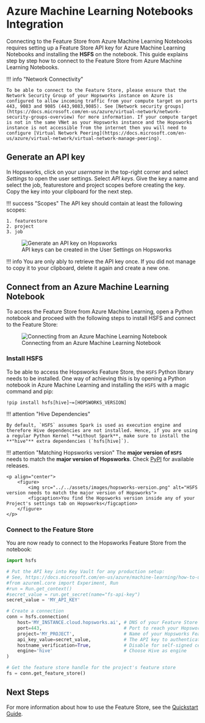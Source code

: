 # Azure Machine Learning Notebooks Integration

Connecting to the Feature Store from Azure Machine Learning Notebooks requires setting up a Feature Store API key for Azure Machine Learning Notebooks and installing the **HSFS** on the notebook. This guide explains step by step how to connect to the Feature Store from Azure Machine Learning Notebooks.

!!! info "Network Connectivity"

    To be able to connect to the Feature Store, please ensure that the Network Security Group of your Hopsworks instance on Azure is configured to allow incoming traffic from your compute target on ports 443, 9083 and 9085 (443,9083,9085). See [Network security groups](https://docs.microsoft.com/en-us/azure/virtual-network/network-security-groups-overview) for more information. If your compute target is not in the same VNet as your Hopsworks instance and the Hopsworks instance is not accessible from the internet then you will need to configure [Virtual Network Peering](https://docs.microsoft.com/en-us/azure/virtual-network/virtual-network-manage-peering).

## Generate an API key

In Hopsworks, click on your *username* in the top-right corner and select *Settings* to open the user settings. Select *API keys*. Give the key a name and select the job, featurestore and project scopes before creating the key. Copy the key into your clipboard for the next step.

!!! success "Scopes"
    The API key should contain at least the following scopes:

    1. featurestore
    2. project
    3. job

<p align="center">
  <figure>
    <img src="../../assets/images/azure/notebooks/step-0.png" alt="Generate an API key on Hopsworks">
    <figcaption>API keys can be created in the User Settings on Hopsworks</figcaption>
  </figure>
</p>

!!! info
    You are only ably to retrieve the API key once. If you did not manage to copy it to your clipboard, delete it again and create a new one.

## Connect from an Azure Machine Learning Notebook

To access the Feature Store from Azure Machine Learning, open a Python notebook and proceed with the following steps to install HSFS and connect to the Feature Store:

<p align="center">
  <figure>
    <img src="../../assets/images/azure/notebooks/step-1.png" alt="Connecting from an Azure Machine Learning Notebook">
    <figcaption>Connecting from an Azure Machine Learning Notebook</figcaption>
  </figure>
</p>

### Install **HSFS**

To be able to access the Hopsworks Feature Store, the `HSFS` Python library needs to be installed. One way of achieving this is by opening a Python notebook in Azure Machine Learning and installing the `HSFS` with a magic command and pip:

```
!pip install hsfs[hive]~=[HOPSWORKS_VERSION]
```

!!! attention "Hive Dependencies"

    By default, `HSFS` assumes Spark is used as execution engine and therefore Hive dependencies are not installed. Hence, if you are using a regular Python Kernel **without Spark**, make sure to install the **"hive"** extra dependencies (`hsfs[hive]`).

!!! attention "Matching Hopsworks version"
    The **major version of `HSFS`** needs to match the **major version of Hopsworks**. Check [PyPI](https://pypi.org/project/hsfs/#history) for available releases.

    <p align="center">
        <figure>
            <img src="../../assets/images/hopsworks-version.png" alt="HSFS version needs to match the major version of Hopsworks">
            <figcaption>You find the Hopsworks version inside any of your Project's settings tab on Hopsworks</figcaption>
        </figure>
    </p>

### Connect to the Feature Store

You are now ready to connect to the Hopsworks Feature Store from the notebook:

```python
import hsfs

# Put the API key into Key Vault for any production setup:
# See, https://docs.microsoft.com/en-us/azure/machine-learning/how-to-use-secrets-in-runs
#from azureml.core import Experiment, Run
#run = Run.get_context()
#secret_value = run.get_secret(name="fs-api-key")
secret_value = 'MY_API_KEY'

# Create a connection
conn = hsfs.connection(
    host='MY_INSTANCE.cloud.hopsworks.ai', # DNS of your Feature Store instance
    port=443,                              # Port to reach your Hopsworks instance, defaults to 443
    project='MY_PROJECT',                  # Name of your Hopsworks Feature Store project
    api_key_value=secret_value,            # The API key to authenticate with Hopsworks
    hostname_verification=True,            # Disable for self-signed certificates
    engine='hive'                          # Choose Hive as engine
)

# Get the feature store handle for the project's feature store
fs = conn.get_feature_store()
```

## Next Steps

For more information about how to use the Feature Store, see the [Quickstart Guide](../quickstart.md).
